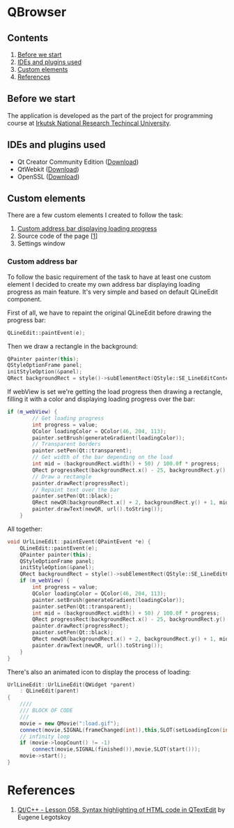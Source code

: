 # QBrowser

## Contents

1. [Before we start](#before-we-start)
2. [IDEs and plugins used](#ides-and-plugins-used)
3. [Custom elements](#custom-elements)
4. [References](#references)

## Before we start

The application is developed as the part of the project for programming course at [Irkutsk National Research Techincal University](http://www.istu.edu/eng/).

## IDEs and plugins used
- Qt Creator Community Edition ([Download](https://www.qt.io/download))
- QtWebkit ([Download](https://github.com/wkhtmltopdf/qtwebkit))
- OpenSSL ([Download](https://www.openssl.org/source/))

## Custom elements

There are a few custom elements I created to follow the task:
1. [Custom address bar displaying loading progress](#custom-address-bar)
2. Source code of the page [[1](#references)]
3. Settings window

### Custom address bar

To follow the basic requirement of the task to have at least one custom element I decided to create my own address bar displaying loading progress as main feature. It's very simple and based on default QLineEdit component.

First of all, we have to repaint the original QLineEdit before drawing the progress bar:
```C++
QLineEdit::paintEvent(e);
```
Then we draw a rectangle in the background:
```C++
QPainter painter(this);
QStyleOptionFrame panel;
initStyleOption(&panel);
QRect backgroundRect = style()->subElementRect(QStyle::SE_LineEditContents, &panel, this);
```
If webView is set we're getting the load progress then drawing a rectangle, filling it with a color and displaying loading progress over the bar:
```C++
if (m_webView) {
        // Get loading progress
        int progress = value;        
        QColor loadingColor = QColor(46, 204, 113);
        painter.setBrush(generateGradient(loadingColor));
        // Transparent borders
        painter.setPen(Qt::transparent);
        // Get width of the bar depending on the load
        int mid = (backgroundRect.width() + 50) / 100.0f * progress;
        QRect progressRect(backgroundRect.x() - 25, backgroundRect.y() - 5, mid, backgroundRect.height() + 10);
        // Draw a rectangle
        painter.drawRect(progressRect);
        // Repaint text over the bar
        painter.setPen(Qt::black);
        QRect newQR(backgroundRect.x() + 2, backgroundRect.y() + 1, mid, backgroundRect.height());
        painter.drawText(newQR, url().toString());
    }
```
All together:
```C++
void UrlLineEdit::paintEvent(QPaintEvent *e) {
    QLineEdit::paintEvent(e);
    QPainter painter(this);
    QStyleOptionFrame panel;
    initStyleOption(&panel);
    QRect backgroundRect = style()->subElementRect(QStyle::SE_LineEditContents, &panel, this);
    if (m_webView) {
        int progress = value;
        QColor loadingColor = QColor(46, 204, 113);
        painter.setBrush(generateGradient(loadingColor));
        painter.setPen(Qt::transparent);
        int mid = (backgroundRect.width() + 50) / 100.0f * progress;
        QRect progressRect(backgroundRect.x() - 25, backgroundRect.y() - 5, mid, backgroundRect.height() + 10);
        painter.drawRect(progressRect);
        painter.setPen(Qt::black);
        QRect newQR(backgroundRect.x() + 2, backgroundRect.y() + 1, mid, backgroundRect.height());
        painter.drawText(newQR, url().toString());
    }
}
```
There's also an animated icon to display the process of loading:
```C++
UrlLineEdit::UrlLineEdit(QWidget *parent)
    : QLineEdit(parent)
{
    ////
    /// BLOCK OF CODE
    ///
    movie = new QMovie(":load.gif");
    connect(movie,SIGNAL(frameChanged(int)),this,SLOT(setLoadingIcon(int)));
    // infinity loop
    if (movie->loopCount() != -1)
        connect(movie,SIGNAL(finished()),movie,SLOT(start()));
    movie->start();
}
```

# References
1. [Qt/C++ - Lesson 058. Syntax highlighting of HTML code in QTextEdit](https://evileg.com/en/post/218/) by Eugene Legotskoy
